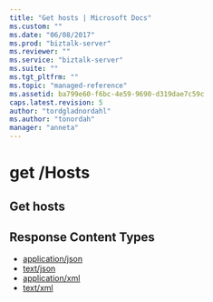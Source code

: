 ```yaml
---
title: "Get hosts | Microsoft Docs"
ms.custom: ""
ms.date: "06/08/2017"
ms.prod: "biztalk-server"
ms.reviewer: ""
ms.service: "biztalk-server"
ms.suite: ""
ms.tgt_pltfrm: ""
ms.topic: "managed-reference"
ms.assetid: ba799e60-f6bc-4e59-9690-d319dae7c59c
caps.latest.revision: 5
author: "tordgladnordahl"
ms.author: "tonordah"
manager: "anneta"
---
```

# get  /Hosts
## Get hosts

Response Content Types
---

- [application/json](../feature-pack-1/get-hosts-application-json.md)
- [text/json](../feature-pack-1/get-hosts-text-json.md)
- [application/xml](../feature-pack-1/get-hosts-application-xml.md)
- [text/xml](../feature-pack-1/get-hosts-text-xml.md)
